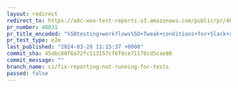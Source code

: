 ```yaml
---
layout: redirect
redirect_to: https://a8c-woo-test-reports.s3.amazonaws.com/public/pr/46031/e2e/index.html
pr_number: 46031
pr_title_encoded: "%5Btesting+workflows%5D+Tweak+conditions+for+Slack+alerts+and+reports+publishing+jobs"
pr_test_type: e2e
last_published: "2024-03-28 11:15:37 +0000"
commit_sha: 45dbc88f6a72fc113157cf6f6ce71178cd5cae80
commit_message: ""
branch_name: ci/fix-reporting-not-running-for-tests
passed: false
---
```

